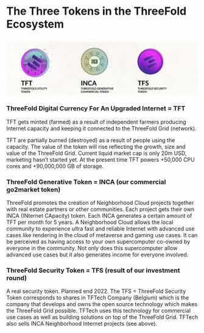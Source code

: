 # The Three Tokens in the ThreeFold Ecosystem

## 
![alt_text](img/threefold_tokens_.jpg )



### ThreeFold Digital Currency For An Upgraded Internet = TFT

TFT gets minted (farmed) as a result of independent farmers producing Internet capacity and keeping it connected to the ThreeFold Grid (network).

TFT are partially burned (destroyed) as a result of people using the capacity. The value of the token will rise reflecting the growth, size and value of the ThreeFold Grid. Current liquid market cap is only 20m USD, marketing hasn’t started yet. At the present time TFT powers +50,000 CPU cores and +90,000,000 GB of storage.


### ThreeFold Generative Token = INCA (our commercial go2market token)

ThreeFold promotes the creation of Neighborhood Cloud projects together with real estate partners or other communities. Each project gets their own INCA (INternet CApacity) token. Each INCA generates a certain amount of TFT per month for 5 years. A Neighborhood Cloud allows the local community to experience ultra fast and reliable Internet with advanced use cases like rendering in the cloud of metaverse and gaming use cases.  It can be perceived as having access to your own supercomputer co-owned by everyone in the community. Not only does this supercomputer allow advanced use cases but it also generates income for everyone involved.


### ThreeFold Security Token = TFS (result of our investment round)

A real security token. Planned end 2022. The TFS = ThreeFold Security Token corresponds to shares in TFTech Company (Belgium) which is the company that develops and owns the open source technology which makes the ThreeFold Grid possible.  TFTech uses this technology for commercial use cases as well as building solutions on top of the ThreeFold Grid. TFTech also sells INCA Neighborhood Internet  projects (see above). 
